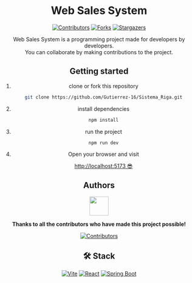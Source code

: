 <div align="center">

# Web Sales System

[![Contributors][contributors-shield]][contributors-url]
[![Forks][forks-shield]][forks-url]
[![Stargazers][stars-shield]][stars-url]

Web Sales System is a programming project made for developers by developers. 
<br/> 
You can collaborate by making contributions to the project.
## Getting started

1. clone or fork this repository

   ```sh
   git clone https://github.com/Gutierrez-16/Sistema_Riga.git
   ```

2. install dependencies

   ```bash
   npm install
   ```

3. run the project
   ```bash
   npm run dev
   ```
4. Open your browser and visit

   [http://localhost:5173 😎](http://localhost:5173)


## Authors

<a href="https://github.com/Gutierrez-16">
   <img width="50px" src="https://avatars.githubusercontent.com/u/153398359?v=4" />
</a>

**Thanks to all the contributors who have made this project possible!**

[![Contributors](https://contrib.rocks/image?repo=Gutierrez-16/Sistema_Riga)](https://github.com/Gutierrez-16/Sistema_Riga/graphs/contributors)

## 🛠️ Stack

[![Vite][vite-badge]][vite-url]
[![React][react-badge]][react-url]
[![Spring Boot][spring-boot-badge]][spring-boot-url]


[vite-url]: https://vitejs.dev/
[react-url]: https://reactjs.org/
[spring-boot-url]: https://spring.io/
[vite-badge]: https://img.shields.io/badge/Vite-fff?style=for-the-badge&logo=vite&logoColor=333
[react-badge]: https://img.shields.io/badge/React-61DAFB?style=for-the-badge&logo=react&logoColor=333
[spring-boot-badge]: https://img.shields.io/badge/Spring%20Boot-Spring%20Green?style=for-the-badge&logo=Spring&logoColor=fff

[contributors-shield]: https://img.shields.io/github/contributors/Gutierrez-16/Sistema_Riga.svg?style=for-the-badge
[contributors-url]: https://github.com/Gutierrez-16/Sistema_Riga/graphs/contributors
[forks-shield]: https://img.shields.io/github/forks/Gutierrez-16/Sistema_Riga.svg?style=for-the-badge
[forks-url]: https://github.com/Gutierrez-16/Sistema_Riga/network/members
[stars-shield]: https://img.shields.io/github/stars/Gutierrez-16/Sistema_Riga.svg?style=for-the-badge
[stars-url]: https://github.com/Gutierrez-16/Sistema_Riga/stargazers
[issues-shield]: https://img.shields.io/github/issues/Gutierrez-16/Sistema_Riga.svg?style=for-the-badge
[issues-url]: https://github.com/Gutierrez-16/Sistema_Riga/issues
